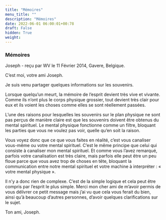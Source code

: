 ```yaml
---
title: "Mémoires"
menu_title: ""
description: "Mémoires"
date: 2022-06-01 06:00:01+00:78
draft: False
hidden: True
weight:
---
```

### Mémoires

Joseph - reçu par WV le 11 Février 2014, Gavere, Belgique.

C’est moi, votre ami Joseph.

Je suis venu partager quelques informations sur les souvenirs.

Lorsque quelqu’un meurt, la mémoire de l’esprit devient très vive et vivante. Comme ils n’ont plus le corps physique grossier, tout devient très clair pour eux et ils voient les choses comme elles se sont réellement passées.

L’une des raisons pour lesquelles les souvenirs sur le plan physique ne sont pas perçus de manière claire est que les souvenirs doivent être obtenus du mental spirituel. Le mental physique fonctionne comme un filtre, bloquant les parties que vous ne voulez pas voir, quelle qu’en soit la raison.

Vous voyez donc que ce que vous faites en réalité, c’est vous canaliser vous-même ou votre mental spirituel. C’est le même principe que celui qui consiste à canaliser mon mental spirituel. Et comme vous l’avez remarqué, parfois votre canalisation est très claire, mais parfois elle peut être un peu floue parce que vous avez trop de choses en tête, bloquant la communication entre notre mental spirituel et votre machine à interpréter : « votre mental physique ».

Il n’y a donc rien de complexe. C’est de la simple logique et cela peut être compris par l’esprit le plus simple. Merci mon cher ami de m’avoir permis de vous délivrer ce petit message mais j’ai vu que cela vous ferait du bien, ainsi qu’à beaucoup d’autres personnes, d’avoir quelques clarifications sur le sujet.

Ton ami, Joseph.